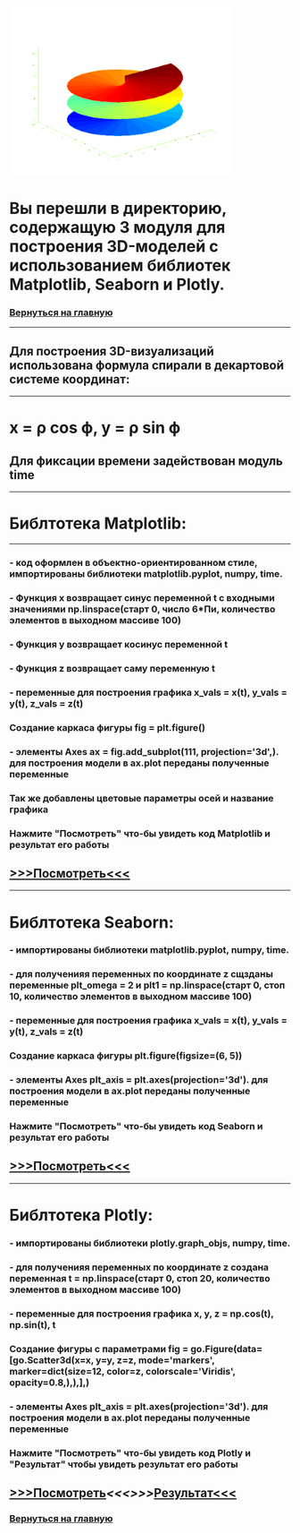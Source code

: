 
<img src = 'https://github.com/AlexandrKuznetsov1/DegreeProject/blob/master/sketh_for_readme/from_3D.gif' width="400">


# Вы перешли в директорию, содержащую 3 модуля для построения 3D-моделей с использованием библиотек Matplotlib, Seaborn и Plotly.
### [Вернуться на главную](https://github.com/AlexandrKuznetsov1/DegreeProject/blob/master/README.md)
___________________________________________________________________________________________________________________________________________________________________________________________________________
## Для построения 3D-визуализаций использована формула спирали в декартовой системе координат:
___________________________________________________________________________________________________________________________________________________________________________________________________________
# x = ρ cos ϕ, y = ρ sin ϕ
## Для фиксации времени задействован модуль time

___________________________________________________________________________________________________________________________________________________________________________________________________________
# Библтотека Matplotlib:
___________________________________________________________________________________________________________________________________________________________________________________________________________
### - код оформлен в объектно-ориентированном стиле, импортированы библиотеки matplotlib.pyplot, numpy, time.
### - Функция х возвращает синус переменной t с входными значениями np.linspace(старт 0, число 6*Пи, количество элементов в выходном массиве 100)
### - Функция y возвращает косинус переменной t
### - Функция z возвращает саму переменную t 
### - переменные для построения графика x_vals = x(t), y_vals = y(t), z_vals = z(t)
### Создание каркаса фигуры fig = plt.figure()
### - элементы Axes ax = fig.add_subplot(111, projection='3d',). для построения модели в ax.plot переданы полученные переменные
### Так же добавлены цветовые параметры осей и название графика
### Нажмите "Посмотреть" что-бы увидеть код Matplotlib и результат его работы
## [>>>Посмотреть<<<](https://github.com/AlexandrKuznetsov1/DegreeProject/blob/master/3D_models/3D_models_PLT.ipynb)
___________________________________________________________________________________________________________________________________________________________________________________________________________
# Библтотека Seaborn:
### - импортированы библиотеки matplotlib.pyplot, numpy, time. 
### - для полученияя переменных по координате z сщзданы переменные plt_omega = 2 и plt1 = np.linspace(старт 0, стоп 10, количество элементов в выходном массиве 100) 
### - переменные для построения графика x_vals = x(t), y_vals = y(t), z_vals = z(t)
### Создание каркаса фигуры plt.figure(figsize=(6, 5))
### - элементы Axes plt_axis = plt.axes(projection='3d'). для построения модели в ax.plot переданы полученные переменные
### Нажмите "Посмотреть" что-бы увидеть код Seaborn и результат его работы
## [>>>Посмотреть<<<](https://github.com/AlexandrKuznetsov1/DegreeProject/blob/master/3D_models/3D_models_SNS.ipynb)
___________________________________________________________________________________________________________________________________________________________________________________________________________
# Библтотека Plotly:
### - импортированы библиотеки plotly.graph_objs, numpy, time. 
### - для полученияя переменных по координате z создана переменная t = np.linspace(старт 0, стоп 20, количество элементов в выходном массиве 100) 
### - переменные для построения графика x, y, z = np.cos(t), np.sin(t), t
### Создание фигуры с параметрами fig = go.Figure(data=[go.Scatter3d(x=x, y=y, z=z, mode='markers', marker=dict(size=12, color=z, colorscale='Viridis', opacity=0.8,),),],)
### - элементы Axes plt_axis = plt.axes(projection='3d'). для построения модели в ax.plot переданы полученные переменные
### Нажмите "Посмотреть" что-бы увидеть код Plotly и "Результат" чтобы увидеть результат его работы
## [>>>Посмотреть](https://github.com/AlexandrKuznetsov1/DegreeProject/blob/master/3D_models/3D_models_PX.ipynb)_____<<<>>>_____[Результат<<<](https://github.com/AlexandrKuznetsov1/DegreeProject/blob/master/graphics/3D%20график%20РХ.png)
### [Вернуться на главную](https://github.com/AlexandrKuznetsov1/DegreeProject/blob/master/README.md)
